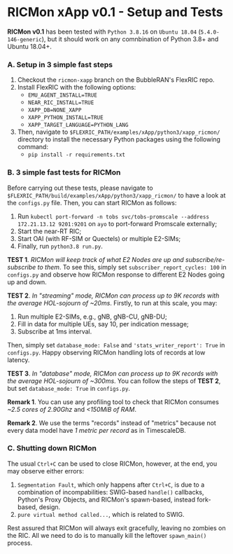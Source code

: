 # RICMon xApp v0.1 - Setup and Tests

**RICMon v0.1** has been tested with `Python 3.8.16` on `Ubuntu 18.04` (`5.4.0-146-generic`), but it should work on any comnbination of Python 3.8+ and Ubuntu 18.04+.

### A. Setup in 3 simple fast steps
1. Checkout the `ricmon-xapp` branch on the BubbleRAN's FlexRIC repo.
3. Install FlexRIC with the following options: 
    * `EMU_AGENT_INSTALL=TRUE`
    * `NEAR_RIC_INSTALL=TRUE`
    * `XAPP_DB=NONE_XAPP`
    * `XAPP_PYTHON_INSTALL=TRUE`
    * `XAPP_TARGET_LANGUAGE=PYTHON_LANG`
3. Then, navigate to `$FLEXRIC_PATH/examples/xApp/python3/xapp_ricmon/` directory to install the necessary Python packages using the following command:
    * `pip install -r requirements.txt`

### B. 3 simple fast tests for RICMon
Before carrying out these tests, please navigate to `$FLEXRIC_PATH/build/examples/xApp/python3/xapp_ricmon/` to have a look at the `configs.py` file. Then, you can start RICMon as follows:
1. Run `kubectl port-forward -n tobs svc/tobs-promscale --address 172.21.13.12 9201:9201` on `ayo` to port-forward Promscale externally;
2. Start the near-RT RIC;
3. Start OAI (with RF-SIM or Quectels) or multiple E2-SIMs;
4. Finally, run `python3.8 run.py`.

**TEST 1**. _RICMon will keep track of what E2 Nodes are up and subscribe/re-subscribe to them_.
To see this, simply set `subscriber_report_cycles: 100` in `configs.py` and observe how RICMon response to different E2 Nodes going up and down.

**TEST 2**. _In "streaming" mode, RICMon can process up to 9K records with the average HOL-sojourn of ~20ms_.
Firstly, to run at this scale, you may:
1. Run multiple E2-SIMs, e.g., gNB, gNB-CU, gNB-DU;
2. Fill in data for multiple UEs, say 10, per indication message;
3. Subscribe at 1ms interval.

Then, simply set `database_mode: False` and `'stats_writer_report': True` in `configs.py`. Happy observing RICMon handling lots of records at low latency.

**TEST 3**. _In "database" mode, RICMon can process up to 9K records with the average HOL-sojourn of ~300ms_.
You can follow the steps of **TEST 2**, but set `database_mode: True` in `configs.py`.

**Remark 1**. You can use any profiling tool to check that RICMon consumes *~2.5 cores of 2.90Ghz* and *<150MiB of RAM*.

**Remark 2**. We use the terms "records" instead of "metrics" because not every data model have _1 metric per record_ as in TimescaleDB.

### C. Shutting down RICMon
The usual `Ctrl+C` can be used to close RICMon, however, at the end, you may observe either errors:
1. `Segmentation Fault`, which only happens after `Ctrl+C`, is due to a combination of incompabilities: SWIG-based `handle()` callbacks, Python's Proxy Objects, and RICMon's spawn-based, instead fork-based, design.
2. `pure virtual method called...`, which is related to SWIG.

Rest assured that RICMon will always exit gracefully, leaving no zombies on the RIC. All we need to do is to manually kill the leftover `spawn_main()` process.
